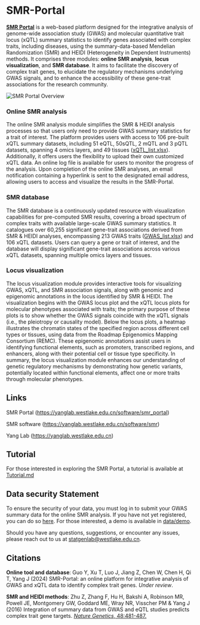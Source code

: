 # SMR-Portal

[**SMR Portal**](https://yanglab.westlake.edu.cn/software/smr_portal/) is a web-based platform designed for the integrative analysis of genome-wide association study (GWAS) and molecular quantitative trait locus (xQTL) summary statistics to identify genes associated with complex traits, including diseases, using the summary-data-based Mendelian Randomization (SMR) and HEIDI (Heterogeneity in Dependent Instruments) methods. It comprises three modules: **online SMR analysis**, **locus visualization**, and **SMR database**. It aims to facilitate the discovery of complex trait genes, to elucidate the regulatory mechanisms underlying GWAS signals, and to enhance the accessibility of these gene-trait associations for the research community.

![SMR Portal Overview](https://static.westlakefuturegene.com/smr_images/SMR_Portal_Overview.png)


### Online SMR analysis

The online SMR analysis module simplifies the SMR & HEIDI analysis processes so that users only need to provide GWAS summary statistics for a trait of interest. The platform provides users with access to 106 pre-built xQTL summary datasets, including 51 eQTL, 50sQTL, 2 mQTL and 3 pQTL datasets, spanning 4 omics layers, and 49 tissues ([xQTL_list.xlsx](data/database/)). Additionally, it offers users the flexibility to upload their own customized xQTL data. An online log file is available for users to monitor the progress of the analysis. Upon completion of the online SMR analyses, an email notification containing a hyperlink is sent to the designated email address, allowing users to access and visualize the results in the SMR-Portal.

### SMR database
The SMR database is a continuously updated resource with visualization capabilities for pre-computed SMR results, covering a broad spectrum of complex traits with available large-scale GWAS summary statistics. It catalogues over 60,255 significant gene-trait associations derived from SMR & HEIDI analyses, encompassing 213 GWAS traits ([GWAS_list.xlsx](data/database/)) and 106 xQTL datasets. Users can query a gene or trait of interest, and the database will display significant gene-trait associations across various xQTL datasets, spanning multiple omics layers and tissues.

### Locus visualization
The locus visualization module provides interactive tools for visualizing GWAS, xQTL, and SMR association signals, along with genomic and epigenomic annotations in the locus identified by SMR & HEIDI. The visualization begins with the GWAS locus plot and the xQTL locus plots for molecular phenotypes associated with traits; the primary purpose of these plots is to show whether the GWAS signals coincide with the xQTL signals (i.e., the pleiotropy or causality model). Below the locus plots, a heatmap illustrates the chromatin states of the specified region across different cell types or tissues, using data from the Roadmap Epigenomics Mapping Consortium (REMC). These epigenomic annotations assist users in identifying functional elements, such as promoters, transcribed regions, and enhancers, along with their potential cell or tissue type specificity. In summary, the locus visualization module enhances our understanding of genetic regulatory mechanisms by demonstrating how genetic variants, potentially located within functional elements, affect one or more traits through molecular phenotypes.

## Links

SMR Portal (https://yanglab.westlake.edu.cn/software/smr_portal)

SMR software (https://yanglab.westlake.edu.cn/software/smr)

Yang Lab (https://yanglab.westlake.edu.cn)

## Tutorial

For those interested in exploring the SMR Portal, a tutorial is available at [Tutorial.md](Tutorial.md)

## Data security Statement

To ensure the security of your data, you must log in to submit your GWAS summary data for the online SMR analysis. If you have not yet registered, you can do so [here](https://yanglab.westlake.edu.cn/software/smr_portal/signup). For those interested, a demo is available in [data/demo](data/demo/).

Should you have any questions, suggestions, or encounter any issues, please reach out to us at statgenlab@westlake.edu.cn.

## Citations

**Online tool and database**: Guo Y, Xu T, Luo J, Jiang Z, Chen W, Chen H, Qi T, Yang J (2024) SMR-Portal: an online platform for integrative analysis of GWAS and xQTL data to identify complex trait genes. *Under review*.

**SMR and HEIDI methods**: Zhu Z, Zhang F, Hu H, Bakshi A, Robinson MR, Powell JE, Montgomery GW, Goddard ME, Wray NR, Visscher PM & Yang J (2016) Integration of summary data from GWAS and eQTL studies predicts complex trait gene targets. [*Nature Genetics*, 48:481-487.](https://www.nature.com/articles/ng.3538)